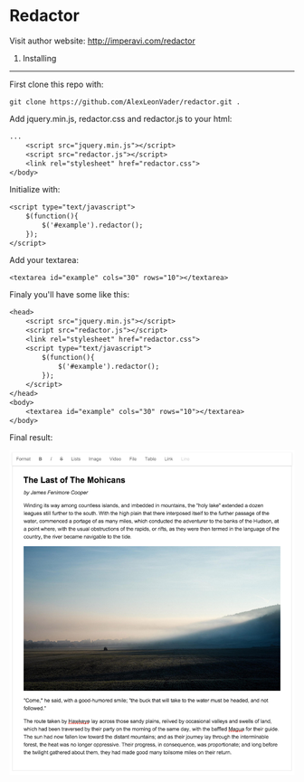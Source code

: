 Redactor
========

Visit author website: http://imperavi.com/redactor

1) Installing
--------------

First clone this repo with:
	
	git clone https://github.com/AlexLeonVader/redactor.git .

Add jquery.min.js, redactor.css and redactor.js to your html:
	
	...
		<script src="jquery.min.js"></script>
		<script src="redactor.js"></script>
		<link rel="stylesheet" href="redactor.css">
	</body>

Initialize with: 

	<script type="text/javascript">
		$(function(){
	  		$('#example').redactor();
		});
	</script>

Add your textarea:

	<textarea id="example" cols="30" rows="10"></textarea>

Finaly you'll have some like this: 

	<head>
		<script src="jquery.min.js"></script>
		<script src="redactor.js"></script>
		<link rel="stylesheet" href="redactor.css">
		<script type="text/javascript">
			$(function(){
		  		$('#example').redactor();
			});
		</script>
	</head>
	<body>
		<textarea id="example" cols="30" rows="10"></textarea>
	</body>

Final result:

![alt tag](https://raw.githubusercontent.com/AlexLeonVader/redactor/master/preview.png)
